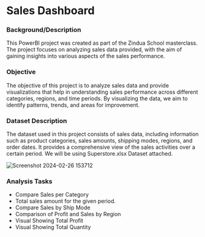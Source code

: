# Sales Dashboard
### Background/Description
This PowerBI project was created as part of the Zindua School masterclass. The project focuses on analyzing sales data provided, with the aim of gaining insights into various aspects of the sales performance.

### Objective
The objective of this project is to analyze sales data and provide visualizations that help in understanding sales performance across different categories, regions, and time periods. By visualizing the data, we aim to identify patterns, trends, and areas for improvement.

### Dataset Description
The dataset used in this project consists of sales data, including information such as product categories, sales amounts, shipping modes, regions, and order dates. It provides a comprehensive view of the sales activities over a certain period.
We will be using Superstore.xlsx Dataset attached.

![Screenshot 2024-02-26 153712](https://github.com/mbithesss/Sales-Dashboard-Zindua/assets/60656360/eaba6729-edd6-487c-9c81-bbcb3dcf2449)

### Analysis Tasks
* Compare Sales per Category
* Total sales amount for the given period.
* Compare Sales by Ship Mode
* Comparison of Profit and Sales by Region
* Visual Showing Total Profit
* Visual Showing Total Quantity

